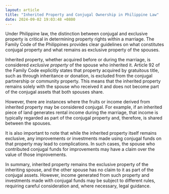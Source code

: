 ```yaml
---
layout: article
title: "Inherited Property and Conjugal Ownership in Philippine Law"
date: 2024-09-02 19:03:48 +0800
---
```


<p>Under Philippine law, the distinction between conjugal and exclusive property is critical in determining property rights within a marriage. The Family Code of the Philippines provides clear guidelines on what constitutes conjugal property and what remains as exclusive property of the spouses.</p><p>Inherited property, whether acquired before or during the marriage, is considered <em>exclusive property</em> of the spouse who inherited it. Article 92 of the Family Code explicitly states that property acquired by gratuitous title, such as through inheritance or donation, is excluded from the conjugal partnership or community property. This means that the inherited property remains solely with the spouse who received it and does not become part of the conjugal assets that both spouses share.</p><p>However, there are instances where the fruits or income derived from inherited property may be considered conjugal. For example, if an inherited piece of land generates rental income during the marriage, that income is typically regarded as part of the conjugal property and, therefore, is shared between the spouses.</p><p>It is also important to note that while the inherited property itself remains exclusive, any improvements or investments made using conjugal funds on that property may lead to complications. In such cases, the spouse who contributed conjugal funds for improvements may have a claim over the value of those improvements.</p><p>In summary, inherited property remains the exclusive property of the inheriting spouse, and the other spouse has no claim to it as part of the conjugal assets. However, income generated from such property and investments made with conjugal funds may be subject to different rules, requiring careful consideration and, where necessary, legal guidance.</p>